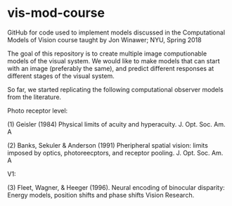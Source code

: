 # vis-mod-course
GitHub for code used to implement models discussed in the Computational Models of Vision course taught by Jon Winawer; NYU, Spring 2018

The goal of this repository is to create multiple image computionable models of the visual system. We would like to make models that can start with an image (preferably the same), and predict different responses at different stages of the visual system. 

So far, we started replicating the following computational observer models from the literature.

Photo receptor level:

(1) Geisler (1984) Physical limits of acuity and hyperacuity. J. Opt. Soc. Am. A

(2) Banks, Sekuler & Anderson (1991) Pheripheral spatial vision: limits imposed by optics, photoreecptors, and receptor pooling. J. Opt. Soc. Am. A

V1:

(3) Fleet, Wagner, & Heeger (1996). Neural encoding of binocular disparity: Energy models, position shifts and phase shifts Vision Research.
